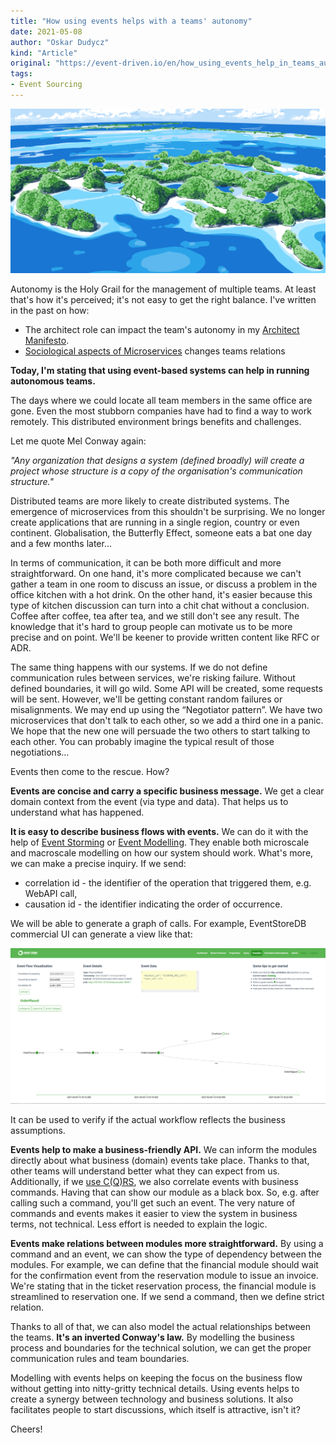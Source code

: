 ```yaml
---
title: "How using events helps with a teams' autonomy"
date: 2021-05-08
author: "Oskar Dudycz"
kind: "Article"
original: "https://event-driven.io/en/how_using_events_help_in_teams_autonomy/"
tags:
- Event Sourcing
---
```


![cover](./images/how-using-events-helps-with-a-teams-autonomy/how-using-events-helps-with-a-teams-autonomy-1.png)

Autonomy is the Holy Grail for the management of multiple teams. At least that's how it's perceived; it's not easy to get the right balance. I've written in the past on how:
- The architect role can impact the team's autonomy in my [Architect Manifesto](https://event-driven.io/en/architect_manifesto/).
- [Sociological aspects of Microservices](https://event-driven.io/en/sociological_aspects_of_microservices/) changes teams relations

**Today, I'm stating that using event-based systems can help in running autonomous teams.**

The days where we could locate all team members in the same office are gone. Even the most stubborn companies have had to find a way to work remotely. This distributed environment brings benefits and challenges.

Let me quote Mel Conway again:

*"Any organization that designs a system (defined broadly) will create a project whose structure is a copy of the organisation's communication structure."*

Distributed teams are more likely to create distributed systems. The emergence of microservices from this shouldn't be surprising. We no longer create applications that are running in a single region, country or even continent. Globalisation, the Butterfly Effect, someone eats a bat one day and a few months later…

In terms of communication, it can be both more difficult and more straightforward. On one hand, it's more complicated because we can't gather a team in one room to discuss an issue, or discuss a problem in the office kitchen with a hot drink. On the other hand, it's easier because this type of kitchen discussion can turn into a chit chat without a conclusion. Coffee after coffee, tea after tea, and we still don't see any result. The knowledge that it's hard to group people can motivate us to be more precise and on point. We'll be keener to provide written content like RFC or ADR.

The same thing happens with our systems. If we do not define communication rules between services, we're risking failure. Without defined boundaries, it will go wild. Some API will be created, some requests will be sent. However, we'll be getting constant random failures or misalignments. We may end up using the “Negotiator pattern”. We have two microservices that don't talk to each other, so we add a third one in a panic. We hope that the new one will persuade the two others to start talking to each other. You can probably imagine the typical result of those negotiations…

Events then come to the rescue. How?

**Events are concise and carry a specific business message.** We get a clear domain context from the event (via type and data). That helps us to understand what has happened.

**It is easy to describe business flows with events.** We can do it with the help of [Event Storming](https://www.eventstorming.com/) or [Event Modelling](https://eventmodeling.org/). They enable both microscale and macroscale modelling on how our system should work. What's more, we can make a precise inquiry. If we send:
- correlation id - the identifier of the operation that triggered them, e.g. WebAPI call,
- causation id - the identifier indicating the order of occurrence.

We will be able to generate a graph of calls. For example, EventStoreDB commercial UI can generate a view like that:

![esdbui](./images/how-using-events-helps-with-a-teams-autonomy/how-using-events-helps-with-a-teams-autonomy-2.png)

It can be used to verify if the actual workflow reflects the business assumptions.

**Events help to make a business-friendly API.** We can inform the modules directly about what business (domain) events take place. Thanks to that, other teams will understand better what they can expect from us. Additionally, if we [use C(Q)RS](https://event-driven.io/en/cqrs_facts_and_myths_explained/), we also correlate events with business commands. Having that can show our module as a black box. So, e.g. after calling such a command, you'll get such an event. The very nature of commands and events makes it easier to view the system in business terms, not technical. Less effort is needed to explain the logic.

**Events make relations between modules more straightforward.** By using a command and an event, we can show the type of dependency between the modules. For example, we can define that the financial module should wait for the confirmation event from the reservation module to issue an invoice. We're stating that in the ticket reservation process, the financial module is streamlined to reservation one. If we send a command, then we define strict relation.

Thanks to all of that, we can also model the actual relationships between the teams. **It's an inverted Conway's law.** By modelling the business process and boundaries for the technical solution, we can get the proper communication rules and team boundaries.

Modelling with events helps on keeping the focus on the business flow without getting into nitty-gritty technical details. Using events helps to create a synergy between technology and business solutions. It also facilitates people to start discussions, which itself is attractive, isn't it?

Cheers!